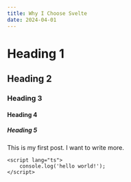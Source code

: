 ```yaml
---
title: Why I Choose Svelte
date: 2024-04-01
---
```


# Heading 1

## Heading 2

### Heading 3

#### Heading 4

##### Heading 5

This is my first post. I want to write more.

```svelte
<script lang="ts">
	console.log('hello world!');
</script>
```
